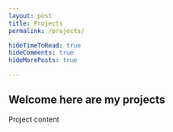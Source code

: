```yaml
---
layout: post
title: Projects
permalink: /projects/

hideTimeToRead: true
hideComments: true
hideMorePosts: true

---
```




## Welcome here are my projects


Project content